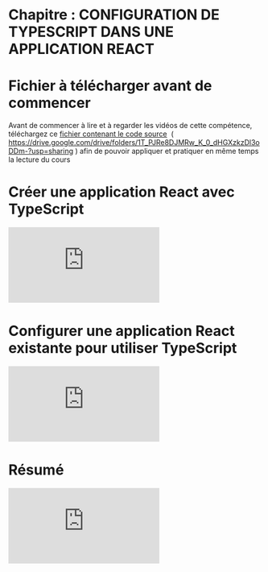 # Chapitre : CONFIGURATION DE TYPESCRIPT DANS UNE APPLICATION REACT


# Fichier à télécharger avant de commencer

Avant de commencer à lire et à regarder les vidéos de cette compétence, téléchargez ce [fichier contenant le code source](https://drive.google.com/drive/folders/1T_PJRe8DJMRw_K_0_dHGXzkzDl3oDDm-?usp=sharing)   ( https://drive.google.com/drive/folders/1T_PJRe8DJMRw_K_0_dHGXzkzDl3oDDm-?usp=sharing ) afin de pouvoir appliquer et pratiquer en même temps la lecture du cours

# Créer une application React avec TypeScript

<iframe allowfullscreen="true" frameborder="0" src="https://www.youtube.com/embed/l1dOrpNzBTw"></iframe>

# Configurer une application React existante pour utiliser TypeScript

<iframe allowfullscreen="true" frameborder="0" src="https://www.youtube.com/embed/gFzV7l97CRg"></iframe>

# Résumé

<iframe allowfullscreen="true" frameborder="0" src="https://www.youtube.com/embed/firJU3Ac-Fs"></iframe>
